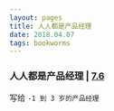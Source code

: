 ```yaml
---
layout: pages
title: 人人都是产品经理
date: 2018.04.07
tags: bookworms
---
```


### 人人都是产品经理 | [7.6](https://book.douban.com/subject/4723970/)

写给 `-1 到 3 岁的产品经理`
